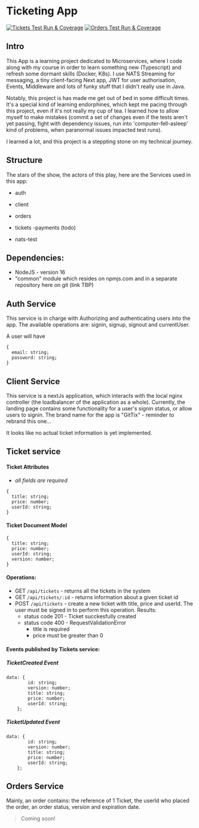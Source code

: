 # Ticketing App

[![Tickets Test Run & Coverage](https://github.com/astileanua1141/ticketing-app/actions/workflows/test_coverage_tickets.yml/badge.svg)](https://github.com/astileanua1141/ticketing-app/actions/workflows/test_coverage_tickets.yml) [![Orders Test Run & Coverage](https://github.com/astileanua1141/ticketing-app/actions/workflows/test_coverage_orders.yml/badge.svg)](https://github.com/astileanua1141/ticketing-app/actions/workflows/test_coverage_orders.yml)

## Intro
This App is a learning project dedicated to Microservices, where I code along with my course in order to learn something new (Typescript) and refresh some dormant skills (Docker, K8s). I use NATS Streaming for messaging, a tiny client-facing Next app, JWT for user authorisation, Events, Middleware and lots of funky stuff that I didn't really use in Java. 

Notably, this project is has made me get out of bed in some difficult times. It's a special kind of learning endorphines, which kept me pacing through this project, even if it's not really my cup of tea. I learned how to allow myself to make mistakes (commit a set of changes even if the tests aren't yet passing, fight with dependency issues, run into 'computer-fell-asleep' kind of problems, when paranormal issues impacted test runs).

I learned a lot, and this project is a steppting stone on my technical journey.

## Structure

The stars of the show, the actors of this play, here are the Services used in this app:
- auth 
- client
- orders
- tickets
-payments (todo)

- nats-test

## Dependencies:
- NodeJS - version 16 
- "common" module which resides on npmjs.com and in a separate repository here on git (link TBP)

## Auth Service

This service is in charge with Authorizing and authenticating users into the app. 
The available operations are: signin, signup, signout and currentUser. 

A user will have 
```
{
  email: string;
  password: string;
}
```
## Client Service

This service is a nextJs application, which interacts with the local nginx controller (the loadbalancer of the application as a whole). 
Currently, the landing page contains some functionality for a user's signin status, or allow users to signin. The brand name for the app is "GitTix" - reminder to rebrand this one... 

It looks like no actual ticket information is yet implemented. 



## Ticket service


#### Ticket Attributes 
* _all fields are required_
```
{
  title: string;  
  price: number; 
  userId: string;
}
```

#### Ticket Document Model
```
{
  title: string; 
  price: number;
  userId: string;
  version: number;
}
```

#### Operations: 
* GET `/api/tickets` - returns all the tickets in the system
* GET `/api/tickets/:id` - returns information about a given ticket id 
* POST `/api/tickets` - create a new ticket with title, price and userId. The user must be signed in to perform this operation. 
  Results:  
  - status code 201 - Ticket succkesfully created 
  - status code 400 - RequestValidationError
    - title is required
    - price must be greater than 0
#### Events published by Tickets service: 
##### TicketCreated Event 
```    
data: {
        id: string;
        version: number;
        title: string;
        price: number;
        userId: string;
    };
```
##### TicketUpdated Event
```    
data: {
        id: string;
        version: number;
        title: string;
        price: number;
        userId: string;
    };
```

## Orders Service

Mainly, an order contains: the reference of 1 Ticket, the userId who placed the order, an order status, version and expiration date.

> Coming soon!
    
